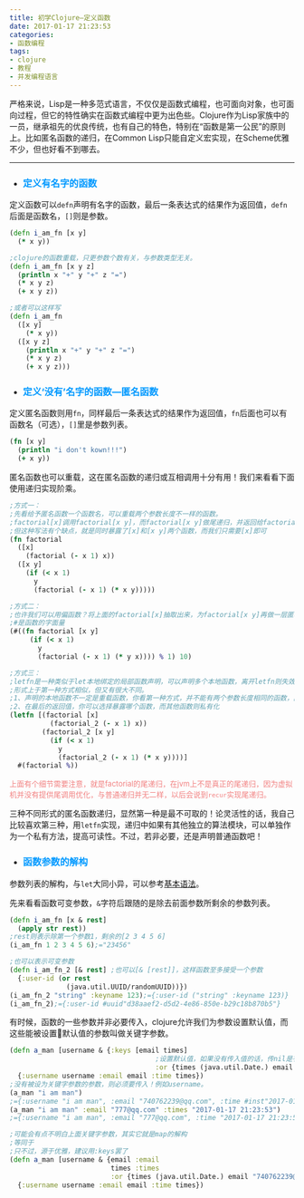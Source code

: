 ```yaml
---
title: 初学Clojure—定义函数
date: 2017-01-17 21:23:53
categories:
- 函数编程
tags:
- clojure
- 教程
- 并发编程语言
---
```


严格来说，Lisp是一种多范式语言，不仅仅是函数式编程，也可面向对象，也可面向过程，但它的特性确实在函数式编程中更为出色些。Clojure作为Lisp家族中的一员，继承祖先的优良传统，也有自己的特色，特别在“函数是第一公民”的原则上。比如匿名函数的递归，在Common Lisp只能自定义宏实现，在Scheme优雅不少，但也好看不到哪去。

---

- ### <font color=#0099ff>定义有名字的函数</font>

定义函数可以`defn`声明有名字的函数，最后一条表达式的结果作为返回值，`defn`后面是函数名，`[]`则是参数。
``` clojure
(defn i_am_fn [x y]
  (* x y))

;clojure的函数重载，只更参数个数有关，与参数类型无关。
(defn i_am_fn [x y z]
  (println x "+" y "+" z "=")
  (* x y z)
  (+ x y z))

;或者可以这样写
(defn i_am_fn
  ([x y]
    (* x y))
  ([x y z]
    (println x "+" y "+" z "=")
    (* x y z)
    (+ x y z)))
```

- ### <font color=#0099ff>定义‘没有’名字的函数—匿名函数</font>

定义匿名函数则用`fn`，同样最后一条表达式的结果作为返回值，`fn`后面也可以有函数名（可选），`[]`里是参数列表。
``` clojure
(fn [x y]
  (println "i don't kown!!!")
  (+ x y))
```

匿名函数也可以重载，这在匿名函数的递归或互相调用十分有用！我们来看看下面使用递归实现阶乘。
``` clojure
;方式一：
;先看给予匿名函数一个函数名，可以重载两个参数长度不一样的函数。
;factorial[x]调用factorial[x y]，而factorial[x y]做尾递归，并返回给factorial[x]
;但这种写法有个缺点，就是同时暴露了[x]和[x y]两个函数，而我们只需要[x]即可
(fn factorial
  ([x]
    (factorial (- x 1) x))
  ([x y]
    (if (< x 1)
      y
      (factorial (- x 1) (* x y)))))

;方式二：
;也许我们可以用偏函数？将上面的factorial[x]抽取出来，为factorial[x y]再做一层匿名函数。
;#是函数的字面量
(#((fn factorial [x y]
     (if (< x 1)
       y
       (factorial (- x 1) (* y x)))) % 1) 10)

;方式三：
;letfn是一种类似于let本地绑定的局部函数声明，可以声明多个本地函数，离开letfn则失效。
;形式上于第一种方式相似，但又有很大不同。
;1、声明的本地函数不一定是重载函数，你看第一种方式，并不能有两个参数长度相同的函数，而letfn允许，只需要函数名不同即可
;2、在最后的返回值，你可以选择暴露哪个函数，而其他函数则私有化
(letfn [(factorial [x]
          (factorial_2 (- x 1) x))
        (factorial_2 [x y]
          (if (< x 1)
            y
            (factorial_2 (- x 1) (* x y))))]
  #(factorial %))
```
<font size=2 color=#f28080>上面有个细节需要注意，就是factorial的尾递归，在jvm上不是真正的尾递归，因为虚拟机并没有提供尾调用优化，与普通递归并无二样，以后会说到`recur`实现尾递归。</font>

三种不同形式的匿名函数递归，显然第一种是最不可取的！论灵活性的话，我自己比较喜欢第三种，用`letfn`实现，递归中如果有其他独立的算法模块，可以单独作为一个私有方法，提高可读性。不过，若非必要，还是声明普通函数吧！

- ### <font color=#0099ff>函数参数的解构</font>

参数列表的解构，与`let`大同小异，可以参考[基本语法](http://huangzehong.me/2017/01/15/20170115-%E5%88%9D%E5%AD%A6Clojure%E2%80%94%E5%9F%BA%E6%9C%AC%E8%AF%AD%E6%B3%95/)。

先来看看函数可变参数，`&`字符后跟随的是除去前面参数所剩余的参数列表。
``` clojure
(defn i_am_fn [x & rest]
  (apply str rest))
;rest则表示除第一个参数1，剩余的[2 3 4 5 6]
(i_am_fn 1 2 3 4 5 6);="23456"

;也可以表示可变参数
(defn i_am_fn_2 [& rest] ;也可以[& [rest]]，这样函数至多接受一个参数
  {:user-id (or rest
              (java.util.UUID/randomUUID))})
(i_am_fn_2 "string" :keyname 123);={:user-id ("string" :keyname 123)}
(i_am_fn_2);={:user-id #uuid"d38aaef2-d5d2-4e86-850e-b29c18b870b5"}
```

有时候，函数的一些参数并非必要传入，clojure允许我们为参数设置默认值，而这些能被设置默认值的参数叫做关键字参数。
```clojure
(defn a_man [username & {:keys [email times]
                                    ;设置默认值，如果没有传入值的话，传nil是有效的。
                                    :or {times (java.util.Date.) email "740762239@qq.com"}}]
  {:username username :email email :time times})
;没有被设为关键字参数的参数，则必须要传入！例如username。
(a_man "i am man")
;={:username "i am man", :email "740762239@qq.com", :time #inst"2017-01-19T14:25:41.806-00:00"}
(a_man "i am man" :email "777@qq.com" :times "2017-01-17 21:23:53")
;={:username "i am man", :email "777@qq.com", :time "2017-01-17 21:23:53"}

;可能会有点不明白上面关键字参数，其实它就是map的解构
;等同于
;只不过，源于优雅，建议用:keys罢了
(defn a_man [username & {email :email
                         times :times
                         :or {times (java.util.Date.) email "740762239@qq.com"}}]
  {:username username :email email :time times})
```
